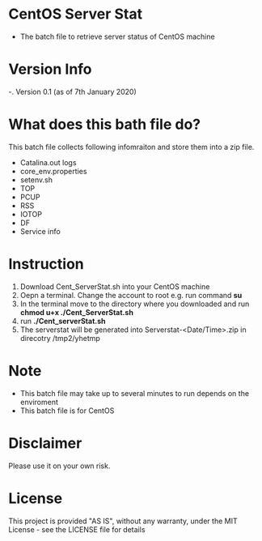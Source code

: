 # CentOS Server Stat
- The batch file to retrieve server status of CentOS machine

# Version Info
-. Version 0.1 (as of 7th January 2020)

# What does this bath file do?
This batch file collects following infomraiton and store them into a zip file.
- Catalina.out logs 
- core_env.properties
- setenv.sh
- TOP
- PCUP
- RSS
- IOTOP
- DF 
- Service info

# Instruction
1. Download Cent_ServerStat.sh into your CentOS machine
2. Oepn a terminal. Change the account to root e.g. run command <B>su</B>
3. In the terminal move to the directory where you downloaded and run 
   <B>chmod u+x ./Cent_ServerStat.sh</B>
4. run <B>./Cent_serverStat.sh</B>
5. The serverstat will be generated into Serverstat-<Date/Time>.zip in direcotry /tmp2/yhetmp

# Note
- This batch file may take up to several minutes to run depends on the enviroment 
- This batch file is for CentOS


# Disclaimer
Please use it on your own risk. 

# License
This project is provided "AS IS", without any warranty, under the MIT License - see the LICENSE file for details
